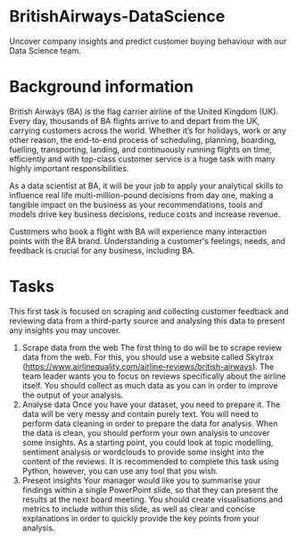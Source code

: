 # BritishAirways-DataScience
Uncover company insights and predict customer buying behaviour with our Data Science team.

# Background information
British Airways (BA) is the flag carrier airline of the United Kingdom (UK). Every day, thousands of BA flights arrive to and depart from the UK, carrying customers across the world. Whether it’s for holidays, work or any other reason, the end-to-end process of scheduling, planning, boarding, fuelling, transporting, landing, and continuously running flights on time, efficiently and with top-class customer service is a huge task with many highly important responsibilities.

As a data scientist at BA, it will be your job to apply your analytical skills to influence real life multi-million-pound decisions from day one, making a tangible impact on the business as your recommendations, tools and models drive key business decisions, reduce costs and increase revenue.

Customers who book a flight with BA will experience many interaction points with the BA brand. Understanding a customer's feelings, needs, and feedback is crucial for any business, including BA.

# Tasks
This first task is focused on scraping and collecting customer feedback and reviewing data from a third-party source and analysing this data to present any insights you may uncover.
1. Scrape data from the web
   The first thing to do will be to scrape review data from the web. For this, you should use a website called Skytrax (https://www.airlinequality.com/airline-reviews/british-airways).
   The team leader wants you to focus on reviews specifically about the airline itself. You should collect as much data as you can in order to improve the output of your analysis.
2. Analyse data
   Once you have your dataset, you need to prepare it. The data will be very messy and contain purely text. You will need to perform data cleaning in order to prepare the data for analysis. When the data is      clean, you should perform your own analysis to uncover some insights. As a starting point, you could look at topic modelling, sentiment analysis or wordclouds to provide some insight into the content of       the reviews. It is recommended to complete this task using Python, however, you can use any tool that you wish.
3. Present insights
   Your manager would like you to summarise your findings within a single PowerPoint slide, so that they can present the results at the next board meeting. You should create visualisations and metrics to         include within this slide, as well as clear and concise explanations in order to quickly provide the key points from your analysis.
